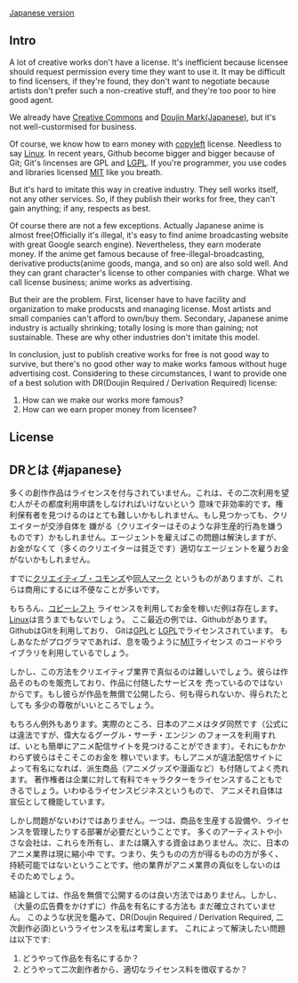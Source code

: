 [Japanese version](#japanese)

## Intro

A lot of creative works don't have a license. It's inefficient because licensee should request permission 
every time they want to use it. It may be difficult to find licensers, if they're found, they don't want to 
negotiate because artists don't prefer such a non-creative stuff, and they're too poor to hire good agent.

We already have [Creative Commons](https://creativecommons.org/) and 
[Doujin Mark(Japanese)](https://commonsphere.jp/doujin-license-1/), but it's not well-custormised for business.

Of course, we know how to earn money with [copyleft](https://en.wikipedia.org/wiki/Copyleft) license. Needless to say 
[Linux](https://en.wikipedia.org/wiki/Linux). In recent years, Github become bigger and bigger because of 
Git; Git's lincenses are GPL and [LGPL](https://en.wikipedia.org/wiki/GNU_Lesser_General_Public_License).
If you're programmer, you use codes and libraries licensed [MIT](https://en.wikipedia.org/wiki/MIT_License) 
like you breath.

But it's hard to imitate this way in creative industry. They sell works itself, not any other services.
So, if they publish their works for free, they can't gain anything; if any, respects as best.

Of course there are not a few exceptions. Actually Japanese anime is almost free(Officially it's illegal, it's easy to 
find anime broadcasting website with great Google search engine). Nevertheless, they earn moderate money. 
If the anime get famous because of free-illegal-broadcasting, derivative products(anime goods, manga, and so on) are also 
sold well. And they can grant character's license to other companies with charge. What we call license business; 
anime works as advertising.

But their are the problem. First, licenser have to have facility and organization to make producsts and  managing license. 
Most artists and small companies can't afford to own/buy them. Secondary, Japanese anime industry is actually shrinking; 
totally losing is more than gaining; not sustainable. These are why other industries don't imitate this model.

In conclusion, just to publish creative works for free is not good way to survive, but there's no good other way
to make works famous without huge advertising cost.
Considering to these circumstances, I want to provide one of a best solution with 
DR(Doujin Required / Derivation Required) license:

  1. How can we make our works more famous?
  2. How can we earn proper money from licensee?

## License


## DRとは {#japanese}

多くの創作作品はライセンスを付与されていません。これは、その二次利用を望む人がその都度利用申請をしなければいけないという
意味で非効率的です。権利保有者を見つけるのはとても難しいかもしれません。もし見つかっても、クリエイターが交渉自体を
嫌がる（クリエイターはそのような非生産的行為を嫌うものです）かもしれません。エージェントを雇えばこの問題は解決しますが、
お金がなくて（多くのクリエイターは貧乏です）適切なエージェントを雇うお金がないかもしれません。

すでに[クリエイティブ・コモンズ](https://creativecommons.org/)や[同人マーク](https://commonsphere.jp/doujin-license-1/)
というものがありますが、これらは商用にするには不便なことが多いです。

もちろん、[コピーレフト](https://ja.wikipedia.org/wiki/%E3%82%B3%E3%83%94%E3%83%BC%E3%83%AC%E3%83%95%E3%83%88)
ライセンスを利用してお金を稼いだ例は存在します。[Linux](https://ja.wikipedia.org/wiki/Linux)は言うまでもないでしょう。
ここ最近の例では、Githubがあります。GithubはGitを利用しており、
Gitは[GPL](https://ja.wikipedia.org/wiki/GNU_General_Public_License)と
[LGPL](https://ja.wikipedia.org/wiki/GNU_Lesser_General_Public_License)でライセンスされています。
もしあなたがプログラマであれば、息を吸うように[MIT](https://ja.wikipedia.org/wiki/MIT_License)ライセンス
のコードやライブラリを利用しているでしょう。

しかし、この方法をクリエイティブ業界で真似るのは難しいでしょう。彼らは作品そのものを販売しており、作品に付随したサービスを
売っているのではないからです。もし彼らが作品を無償で公開したら、何も得られないか、得られたとしても
多少の尊敬がいいところでしょう。

もちろん例外もあります。実際のところ、日本のアニメはタダ同然です（公式には違法ですが、偉大なるグーグル・サーチ・エンジン
のフォースを利用すれば、いとも簡単にアニメ配信サイトを見つけることができます）。それにもかかわらず彼らはそこそこのお金を
稼いでいます。もしアニメが違法配信サイトによって有名になれば、派生商品（アニメグッズや漫画など）も付随してよく売れます。
著作権者は企業に対して有料でキャラクターをライセンスすることもできるでしょう。いわゆるライセンスビジネスというもので、
アニメそれ自体は宣伝として機能しています。

しかし問題がないわけではありません。一つは、商品を生産する設備や、ライセンスを管理したりする部署が必要だということです。
多くのアーティストや小さな会社は、これらを所有し、または購入する資金はありません。次に、日本のアニメ業界は現に縮小中
です。つまり、失うものの方が得るものの方が多く、持続可能ではないということです。他の業界がアニメ業界の真似をしないのは
そのためでしょう。

結論としては、作品を無償で公開するのは良い方法ではありません。しかし、（大量の広告費をかけずに）作品を有名にする方法も
まだ確立されていません。
このような状況を鑑みて、DR(Doujin Required / Derivation Required, 二次創作必須)というライセンスを私は考案します。
これによって解決したい問題は以下です:

  1. どうやって作品を有名にするか？
  2. どうやって二次創作者から、適切なライセンス料を徴収するか？